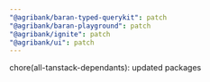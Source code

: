 ```yaml
---
"@agribank/baran-typed-querykit": patch
"@agribank/baran-playground": patch
"@agribank/ignite": patch
"@agribank/ui": patch
---
```


chore(all-tanstack-dependants): updated packages
